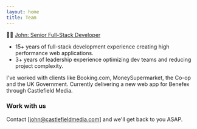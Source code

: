 ```yaml
---
layout: home
title: Team
---
```


:man_cook: [John: Senior Full-Stack Developer](https://www.linkedin.com/in/johnpeden/)
- 15+ years of full-stack development experience creating high performance web applications.  
- 3+ years of leadership experience optimizing dev teams and reducing project complexity.  

I've worked with clients like Booking.com, MoneySupermarket, the Co-op and the UK Government. 
Currently delivering a new web app for Benefex through Castlefield Media.

### Work with us

Contact [john@castlefieldmedia.com] and we'll get back to you ASAP.
